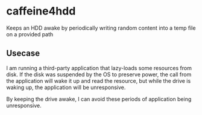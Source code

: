 # caffeine4hdd
Keeps an HDD awake by periodically writing random content into a temp file on a provided path

## Usecase
I am running a third-party application that lazy-loads some resources from disk. If the disk was suspended by the OS to preserve power, the call from the application will wake it up and read the resource, but while the drive is waking up, the application will be unresponsive.

By keeping the drive awake, I can avoid these periods of application being unresponsive.